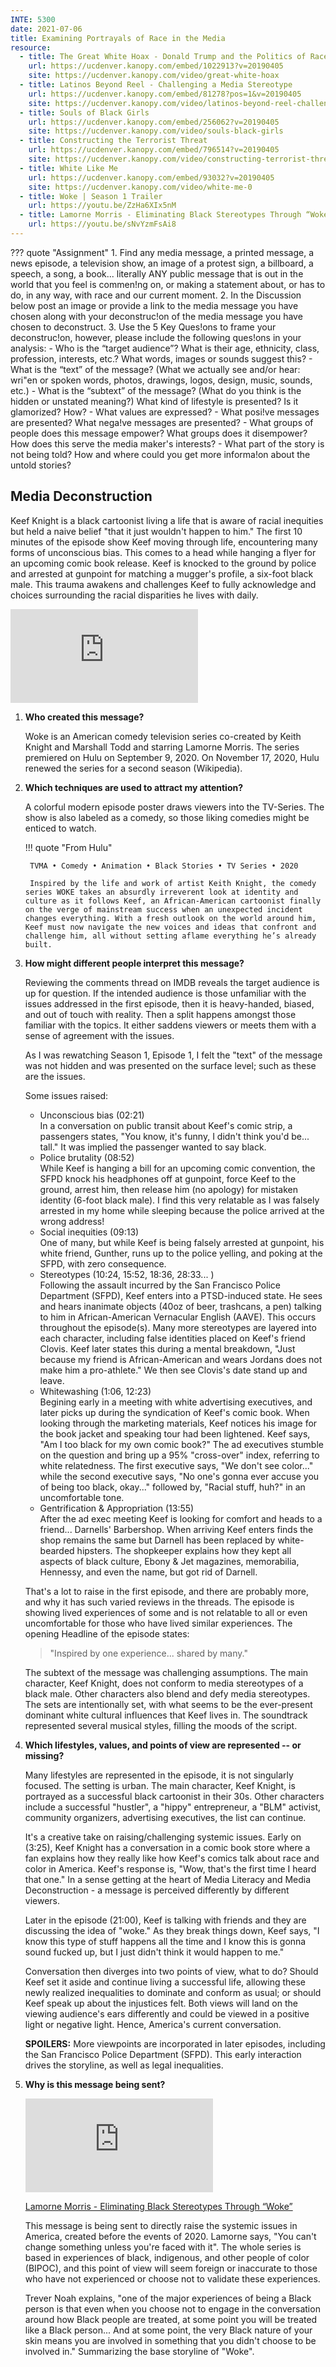 ```yaml
---
INTE: 5300
date: 2021-07-06
title: Examining Portrayals of Race in the Media
resource:
  - title: The Great White Hoax - Donald Trump and the Politics of Race and Class in America
    url: https://ucdenver.kanopy.com/embed/1022913?v=20190405
    site: https://ucdenver.kanopy.com/video/great-white-hoax
  - title: Latinos Beyond Reel - Challenging a Media Stereotype
    url: https://ucdenver.kanopy.com/embed/81278?pos=1&v=20190405
    site: https://ucdenver.kanopy.com/video/latinos-beyond-reel-challenging-media-stereotype
  - title: Souls of Black Girls
    url: https://ucdenver.kanopy.com/embed/256062?v=20190405
    site: https://ucdenver.kanopy.com/video/souls-black-girls
  - title: Constructing the Terrorist Threat
    url: https://ucdenver.kanopy.com/embed/796514?v=20190405
    site: https://ucdenver.kanopy.com/video/constructing-terrorist-threat
  - title: White Like Me
    url: https://ucdenver.kanopy.com/embed/93032?v=20190405
    site: https://ucdenver.kanopy.com/video/white-me-0
  - title: Woke | Season 1 Trailer
    url: https://youtu.be/ZzHa6XIx5nM
  - title: Lamorne Morris - Eliminating Black Stereotypes Through “Woke”
    url: https://youtu.be/sNvYzmFsAi8
---
```


??? quote "Assignment"
    1. Find any media message, a printed message, a news episode, a television show, an image of a protest sign, a billboard, a speech, a song, a book... literally ANY public message that is out in the world that you feel is commen!ng on, or making a statement about, or has to do, in any way, with race and our current moment.
    2. In the Discussion below post an image or provide a link to the media message you have chosen along with your deconstruc!on of the media message you have chosen to deconstruct.
    3. Use the 5 Key Ques!ons to frame your deconstruc!on, however, please include the following ques!ons in your analysis:
        - Who is the “target audience”? What is their age, ethnicity, class, profession, interests, etc.? What words, images or sounds suggest this?
        - What is the “text” of the message? (What we actually see and/or hear: wri"en or spoken words, photos, drawings, logos, design, music, sounds, etc.)
        - What is the “subtext” of the message? (What do you think is the hidden or unstated meaning?) What kind of lifestyle is presented? Is it glamorized? How?
        - What values are expressed?
        - What posi!ve messages are presented? What nega!ve messages are presented?
        - What groups of people does this message empower? What groups does it disempower? How does this serve the media maker's interests?
        - What part of the story is not being told? How and where could you get more informa!on about the untold stories?

## Media Deconstruction

Keef Knight is a black cartoonist living a life that is aware of racial inequities but held a naive belief "that it just wouldn't happen to him." The first 10 minutes of the episode show Keef moving through life, encountering many forms of unconscious bias. This comes to a head while hanging a flyer for an upcoming comic book release. Keef is knocked to the ground by police and arrested at gunpoint for matching a mugger's profile, a six-foot black male. This trauma awakens and challenges Keef to fully acknowledge and choices surrounding the racial disparities he lives with daily.

<div class="aspect-ratio aspect-ratio--16-9">
  <iframe class="aspect-ratio--content" src="https://www.youtube-nocookie.com/embed/ZzHa6XIx5nM" title="YouTube video player" frameborder="0" allow="accelerometer; autoplay; clipboard-write; encrypted-media; gyroscope; picture-in-picture" allowfullscreen></iframe>
</div>

1. **Who created this message?**

    Woke is an American comedy television series co-created by Keith Knight and Marshall Todd and starring Lamorne Morris. The series premiered on Hulu on September 9, 2020. On November 17, 2020, Hulu renewed the series for a second season (Wikipedia).

2. **Which techniques are used to attract my attention?**

    A colorful modern episode poster draws viewers into the TV-Series. The show is also labeled as a comedy, so those liking comedies might be enticed to watch.

    !!! quote "From Hulu"

        TVMA • Comedy • Animation • Black Stories • TV Series • 2020  

        Inspired by the life and work of artist Keith Knight, the comedy series WOKE takes an absurdly irreverent look at identity and culture as it follows Keef, an African-American cartoonist finally on the verge of mainstream success when an unexpected incident changes everything. With a fresh outlook on the world around him, Keef must now navigate the new voices and ideas that confront and challenge him, all without setting aflame everything he’s already built.

3. **How might different people interpret this message?**

    Reviewing the comments thread on IMDB reveals the target audience is up for question. If the intended audience is those unfamiliar with the issues addressed in the first episode, then it is heavy-handed, biased, and out of touch with reality. Then a split happens amongst those familiar with the topics. It either saddens viewers or meets them with a sense of agreement with the issues.

    As I was rewatching Season 1, Episode 1, I felt the "text" of the message was not hidden and was presented on the surface level; such as these are the issues.

    Some issues raised:

    - Unconscious bias (02:21)  
    In a conversation on public transit about Keef's comic strip, a passengers states, "You know, it's funny, I didn't think you'd be... tall." It was implied the passenger wanted to say black.
    - Police brutality (08:52)  
    While Keef is hanging a bill for an upcoming comic convention, the SFPD knock his headphones off at gunpoint, force Keef to the ground, arrest him, then release him (no apology) for mistaken identity (6-foot black male). I find this very relatable as I was falsely arrested in my home while sleeping because the police arrived at the wrong address!
    - Social inequities (09:13)  
    One of many, but while Keef is being falsely arrested at gunpoint, his white friend, Gunther, runs up to the police yelling, and poking at the SFPD, with zero consequence.
    - Stereotypes (10:24, 15:52, 18:36, 28:33... )  
    Following the assault incurred by the San Francisco Police Department (SFPD), Keef enters into a PTSD-induced state. He sees and hears inanimate objects (40oz of beer, trashcans, a pen) talking to him in African-American Vernacular English (AAVE). This occurs throughout the episode(s). Many more stereotypes are layered into each character, including false identities placed on Keef's friend Clovis. Keef later states this during a mental breakdown, "Just because my friend is African-American and wears Jordans does not make him a pro-athlete." We then see Clovis's date stand up and leave.
    - Whitewashing (1:06, 12:23)  
    Begining early in a meeting with white advertising executives, and later picks up during the syndication of Keef's comic book. When looking through the marketing materials, Keef notices his image for the book jacket and speaking tour had been lightened. Keef says, "Am I too black for my own comic book?" The ad executives stumble on the question and bring up a 95% "cross-over" index, referring to white relatedness. The first executive says, "We don't see color..." while the second executive says, "No one's gonna ever accuse you of being too black, okay..." followed by, "Racial stuff, huh?" in an uncomfortable tone.
    - Gentrification & Appropriation (13:55)  
    After the ad exec meeting Keef is looking for comfort and heads to a friend... Darnells' Barbershop. When arriving Keef enters finds the shop remains the same but Darnell has been replaced by white-bearded hipsters. The shopkeeper explains how they kept all aspects of black culture, Ebony & Jet magazines, memorabilia, Hennessy, and even the name, but got rid of Darnell.

    That's a lot to raise in the first episode, and there are probably more, and why it has such varied reviews in the threads. The episode is showing lived experiences of some and is not relatable to all or even uncomfortable for those who have lived similar experiences. The opening Headline of the episode states:

    > "Inspired by one experience... shared by many."

    The subtext of the message was challenging assumptions. The main character, Keef Knight, does not conform to media stereotypes of a black male. Other characters also blend and defy media stereotypes. The sets are intentionally set, with what seems to be the ever-present dominant white cultural influences that Keef lives in. The soundtrack represented several musical styles, filling the moods of the script.

4. **Which lifestyles, values, and points of view are represented -- or missing?**

    Many lifestyles are represented in the episode, it is not singularly focused. The setting is urban. The main character, Keef Knight, is portrayed as a successful black cartoonist in their 30s. Other characters include a successful "hustler", a "hippy" entrepreneur, a "BLM" activist, community organizers, advertising executives, the list can continue.

    It's a creative take on raising/challenging systemic issues. Early on (3:25), Keef Knight has a conversation in a comic book store where a fan explains how they really like how Keef's comics talk about race and color in America. Keef's response is, "Wow, that's the first time I heard that one." In a sense getting at the heart of Media Literacy and Media Deconstruction - a message is perceived differently by different viewers.

    Later in the episode (21:00), Keef is talking with friends and they are discussing the idea of "woke." As they break things down, Keef says, "I know this type of stuff happens all the time and I know this is gonna sound fucked up, but I just didn't think it would happen to me."

    Conversation then diverges into two points of view, what to do? Should Keef set it aside and continue living a successful life, allowing these newly realized inequalities to dominate and conform as usual; or should Keef speak up about the injustices felt. Both views will land on the viewing audience's ears differently and could be viewed in a positive light or negative light. Hence, America's current conversation.

    **SPOILERS:** More viewpoints are incorporated in later episodes, including the San Francisco Police Department (SFPD). This early interaction drives the storyline, as well as legal inequalities.

5. **Why is this message being sent?**

    <div class="aspect-ratio aspect-ratio--16-9">
      <iframe class="aspect-ratio--content" src="https://www.youtube-nocookie.com/embed/sNvYzmFsAi8" title="YouTube video player" frameborder="0" allow="accelerometer; autoplay; clipboard-write; encrypted-media; gyroscope; picture-in-picture" allowfullscreen></iframe>
    </div>

    [Lamorne Morris - Eliminating Black Stereotypes Through “Woke”](https://youtu.be/sNvYzmFsAi8)

    This message is being sent to directly raise the systemic issues in America, created before the events of 2020. Lamorne says, "You can't change something unless you're faced with it". The whole series is based in experiences of black, indigenous, and other people of color (BIPOC), and this point of view will seem foreign or inaccurate to those who have not experienced or choose not to validate these experiences.

    Trever Noah explains, "one of the major experiences of being a Black person is that even when you choose not to engage in the conversation around how Black people are treated, at some point you will be treated like a Black person... And at some point, the very Black nature of your skin means you are involved in something that you didn't choose to be involved in." Summarizing the base storyline of "Woke".
